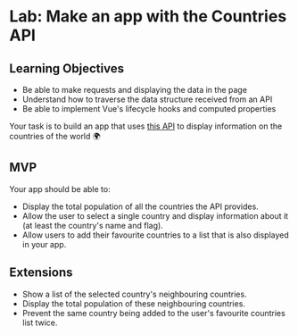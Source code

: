 # Lab: Make an app with the Countries API

## Learning Objectives
- Be able to make requests and displaying the data in the page
- Understand how to traverse the data structure received from an API
- Be able to implement Vue's lifecycle hooks and computed properties

Your task is to build an app that uses [this API](https://restcountries.eu/rest/v2/all) to display information on the countries of the world :earth_africa:

## MVP

Your app should be able to:
- Display the total population of all the countries the API provides.
- Allow the user to select a single country and display information about it (at least the country's name and flag).
- Allow users to add their favourite countries to a list that is also displayed in your app.

## Extensions

- Show a list of the selected country's neighbouring countries.
- Display the total population of these neighbouring countries.
- Prevent the same country being added to the user's favourite countries list twice.

